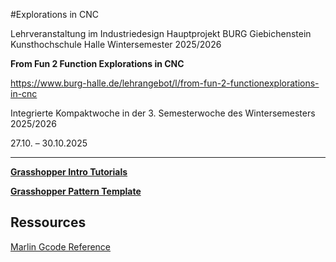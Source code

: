 
#Explorations in CNC 

Lehrveranstaltung im Industriedesign Hauptprojekt BURG Giebichenstein Kunsthochschule Halle Wintersemester 2025/2026

**From Fun 2 Function Explorations in CNC**

https://www.burg-halle.de/lehrangebot/l/from-fun-2-functionexplorations-in-cnc

Integrierte Kompaktwoche in der 3. Semesterwoche des Wintersemesters 2025/2026

27.10. – 30.10.2025

____

[**Grasshopper Intro Tutorials**](GrasshopperIntroTutorials.md)

[**Grasshopper Pattern Template**](PatternTemplate.md)

## Ressources

[Marlin Gcode Reference](https://marlinfw.org/meta/gcode/)

